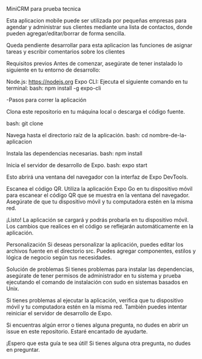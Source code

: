 MiniCRM para prueba tecnica

Esta aplicacion mobile puede ser utilizada por pequeñas empresas para agendar y administrar sus clientes mediante una lista de contactos, donde pueden agregar/editar/borrar de forma sencilla.

Queda pendiente desarrollar para esta aplicacion las funciones de asignar tareas y escribir comentarios sobre los clientes

Requisitos previos
Antes de comenzar, asegúrate de tener instalado lo siguiente en tu entorno de desarrollo:

Node.js: https://nodejs.org
Expo CLI: Ejecuta el siguiente comando en tu terminal:
bash:
npm install -g expo-cli

-Pasos para correr la aplicación

Clona este repositorio en tu máquina local o descarga el código fuente.

bash:
git clone <URL del repositorio>

Navega hasta el directorio raíz de la aplicación.
bash:
cd nombre-de-la-aplicacion

Instala las dependencias necesarias.
bash:
npm install

Inicia el servidor de desarrollo de Expo.
bash:
expo start

Esto abrirá una ventana del navegador con la interfaz de Expo DevTools.

Escanea el código QR.
Utiliza la aplicación Expo Go en tu dispositivo móvil para escanear el código QR que se muestra en la ventana del navegador. Asegúrate de que tu dispositivo móvil y tu computadora estén en la misma red.

¡Listo!
La aplicación se cargará y podrás probarla en tu dispositivo móvil. Los cambios que realices en el código se reflejarán automáticamente en la aplicación.

Personalización
Si deseas personalizar la aplicación, puedes editar los archivos fuente en el directorio src. Puedes agregar componentes, estilos y lógica de negocio según tus necesidades.

Solución de problemas
Si tienes problemas para instalar las dependencias, asegúrate de tener permisos de administrador en tu sistema y prueba ejecutando el comando de instalación con sudo en sistemas basados en Unix.

Si tienes problemas al ejecutar la aplicación, verifica que tu dispositivo móvil y tu computadora estén en la misma red. También puedes intentar reiniciar el servidor de desarrollo de Expo.

Si encuentras algún error o tienes alguna pregunta, no dudes en abrir un issue en este repositorio. Estaré encantado de ayudarte.

¡Espero que esta guía te sea útil! Si tienes alguna otra pregunta, no dudes en preguntar.